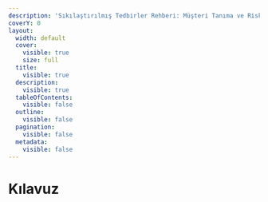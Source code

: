 ```yaml
---
description: 'Sıkılaştırılmış Tedbirler Rehberi: Müşteri Tanıma ve Risk Yönetimi'
coverY: 0
layout:
  width: default
  cover:
    visible: true
    size: full
  title:
    visible: true
  description:
    visible: true
  tableOfContents:
    visible: false
  outline:
    visible: false
  pagination:
    visible: false
  metadata:
    visible: false
---
```


# Kılavuz

